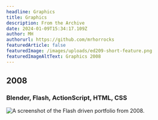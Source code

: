 ```yaml
---
headline: Graphics
title: Graphics
description: From the Archive
date: 2024-01-09T15:34:17.109Z
author: MH
authorurl: https://github.com/mrhorrocks
featuredArticle: false
featuredImage: /images/uploads/ed209-short-feature.png
featuredImageAltText: Graphics 2008
---
```


## 2008

### Blender, Flash, ActionScript, HTML, CSS

![A screenshot of the Flash driven portfolio from 2008.](/images/uploads/portfolio-2008.jpg "A screenshot of the Flash driven portfolio from 2008.")
